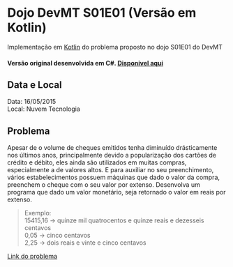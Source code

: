 

# Dojo DevMT S01E01 (Versão em Kotlin) 
Implementação em [Kotlin](https://kotlinlang.org/) do problema proposto no dojo S01E01 do DevMT
#### Versão original desenvolvida em C#. [Disponivel aqui](https://github.com/devmatogrosso/dojo-s01e01-cheque-por-extenso)

## Data e Local
Data: 16/05/2015  
Local: Nuvem Tecnologia  

## Problema
Apesar de o volume de cheques emitidos tenha diminuído drásticamente nos últimos anos,
principalmente devido a popularização dos cartões de crédito e débito, eles ainda são
utilizados em muitas compras, especialmente a de valores altos. E para auxiliar no seu
preenchimento, vários estabelecimentos possuem máquinas que dado o valor da compra,
preenchem o cheque com o seu valor por extenso.
Desenvolva um programa que dado um valor monetário, seja retornado o valor em reais
por extenso.
>Exemplo: <br/>
15415,16 -> quinze mil quatrocentos e quinze reais e dezesseis centavos <br/>
0,05 -> cinco centavos <br/>
2,25 -> dois reais e vinte e cinco centavos <br/>

[Link do problema](http://dojopuzzles.com/problemas/exibe/cheque-por-extenso/)
 
 

